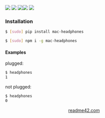 <!--
https://readme42.com
-->



[![](https://img.shields.io/badge/OS-macOS-blue.svg?longCache=True)]()
[![](https://img.shields.io/pypi/v/mac-headphones.svg?maxAge=3600)](https://pypi.org/project/mac-headphones/)
[![](https://img.shields.io/npm/v/mac-headphones.svg?maxAge=3600)](https://www.npmjs.com/package/mac-headphones)[![](https://img.shields.io/badge/License-Unlicense-blue.svg?longCache=True)](https://unlicense.org/)
[![](https://github.com/andrewp-as-is/mac-headphones/workflows/tests42/badge.svg)](https://github.com/andrewp-as-is/mac-headphones/actions)

### Installation
```bash
$ [sudo] pip install mac-headphones
```

```bash
$ [sudo] npm i -g mac-headphones
```

#### Examples
plugged:
```bash
$ headphones
1
```

not plugged:
```bash
$ headphones
0
```

<p align="center">
    <a href="https://readme42.com/">readme42.com</a>
</p>
